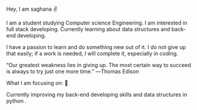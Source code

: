 Hey, I am saghana ✌️  

  

I am a student studying Computer science Engineering. I am interested in full stack developing. Currently learning about data structures and back-end developing. 

I have a passion to learn and do something new out of it. I do not give up that easily; if a work is needed, I will complete it, especially in coding. 

  

“Our greatest weakness lies in giving up. The most certain way to succeed is always to try just one more time.” ―Thomas Edison 

  

What I am focusing on: 🤖 

Currently improving my back-end developing skills and data structures in python . 

